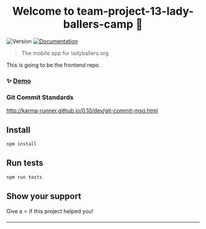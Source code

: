 <h1 align="center">Welcome to team-project-13-lady-ballers-camp 👋</h1>
<p>
  <img alt="Version" src="https://img.shields.io/badge/version-1.0-blue.svg?cacheSeconds=2592000" />
  <a href="api.com" target="_blank">
    <img alt="Documentation" src="https://img.shields.io/badge/documentation-yes-brightgreen.svg" />
  </a>
</p>

> The mobile app for ladyballers.org

This is going to be the frontend repo.

### ✨ [Demo](example.com)

### Git Commit Standards

http://karma-runner.github.io/0.10/dev/git-commit-msg.html

## Install

```sh
npm install
```

## Run tests

```sh
npm run tests
```

## Show your support

Give a ⭐️ if this project helped you!

---
